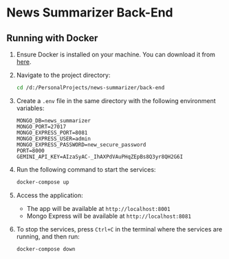 # News Summarizer Back-End

## Running with Docker

1. Ensure Docker is installed on your machine. You can download it from [here](https://www.docker.com/products/docker-desktop).

2. Navigate to the project directory:
    ```sh
    cd /d:/PersonalProjects/news-summarizer/back-end
    ```

3. Create a `.env` file in the same directory with the following environment variables:
    ```env
    MONGO_DB=news_summarizer
    MONGO_PORT=27017
    MONGO_EXPRESS_PORT=8081
    MONGO_EXPRESS_USER=admin
    MONGO_EXPRESS_PASSWORD=new_secure_password
    PORT=8000
    GEMINI_API_KEY=AIzaSyAC-_IhAXPdVAuPHqZEpBs8Q3yr8QH2G6I
    ```

4. Run the following command to start the services:
    ```sh
    docker-compose up
    ```

5. Access the application:
    - The app will be available at `http://localhost:8001`
    - Mongo Express will be available at `http://localhost:8081`

6. To stop the services, press `Ctrl+C` in the terminal where the services are running, and then run:
    ```sh
    docker-compose down
    ```
